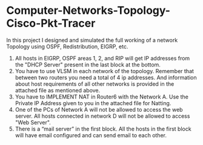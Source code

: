 # Computer-Networks-Topology-Cisco-Pkt-Tracer
In this project I designed and simulated the full working of a network Topology using OSPF, Redistribution, EIGRP, etc.


1. All hosts in EIGRP, OSPF areas 1, 2, and RIP will get IP addresses from the "DHCP Server" present in
the last block at the bottom.
2. You have to use VLSM in each network of the topology. Remember that between two routers you need a
total of 4 ip addresses. And information about host requirements of all other networks is provided in the
attached file as mentioned above.
3. You have to IMPLEMENT NAT in Router6 with the Network A. Use the Private IP Address given to
you in the attached file for Natting.
4. One of the PCs of Network A will not be allowed to access the web server. All hosts connected in
network D will not be allowed to access "Web Server".
5. There is a “mail server” in the first block. All the hosts in the first block will have email configured and
can send email to each other.
